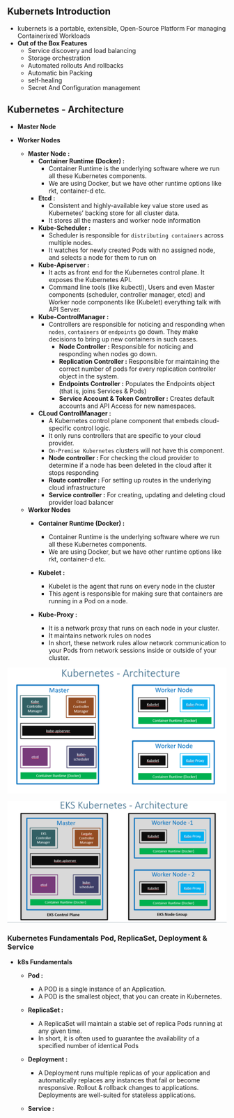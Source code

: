 ## Kubernets Introduction
* kubernets is a portable, extensible, Open-Source Platform For managing Containerixed Workloads
* **Out of the Box Features**
    * Service discovery and load balancing
    * Storage orchestration
    * Automated rollouts And rollbacks
    * Automatic bin Packing
    * self-healing
    * Secret And Configuration management

##  Kubernetes - Architecture 
- **Master Node**
- **Worker Nodes**
    * **Master Node :**
        - **Container Runtime (Docker) :** 
            * Container Runtime is the underlying software where we run all these Kubernetes components. 
            * We are using Docker, but we have other runtime options like rkt, container-d etc.
        - **Etcd :**
            * Consistent and highly-available key value store used as Kubernetes’ backing store for all cluster data.
            * It stores all the masters and worker node information
        - **Kube-Scheduler :**
            * Scheduler is responsible for `distributing containers` across multiple nodes.
            * It watches for newly created Pods with no assigned node, and selects a node for them to run on
        - **Kube-Apiserver :** 
            * It acts as front end for the Kubernetes control plane. It exposes the Kubernetes API.
            * Command line tools (like kubectl), Users and even Master components (scheduler, controller manager, etcd) and Worker node components like (Kubelet) everything talk with API Server. 
        - **Kube-ControlManager :**
            * Controllers are responsible for noticing and responding when `nodes`, `containers` or `endpoints` go down. They make decisions to bring up new containers in such cases. 
                - **Node Controller :** Responsible for noticing and responding when nodes go down.
                - **Replication Controller :** Responsible for maintaining the correct number of pods for every replication controller object in the system.
                - **Endpoints Controller    :** Populates the Endpoints object (that is, joins Services & Pods)
                - **Service Account & Token Controller :** Creates default accounts and API Access for new namespaces. 
        - **CLoud ControlManager :**
            * A Kubernetes control plane component that embeds cloud-specific control logic. 
            * It only runs controllers that are specific to your cloud provider. 
            * `On-Premise Kubernetes` clusters will not have this component. 
            - **Node controller :** For checking the cloud provider to determine if a node has been deleted in the cloud after it stops responding
            - **Route controller :** For setting up routes in the underlying cloud infrastructure
            - **Service controller :** For creating, updating and deleting cloud provider load balancer

    - **Worker Nodes**
        - **Container Runtime (Docker) :** 
            * Container Runtime is the underlying software where we run all these Kubernetes components. 
            * We are using Docker, but we have other runtime options like rkt, container-d etc.

        - **Kubelet :** 
            * Kubelet is the agent that runs on every node in the cluster
            * This agent is responsible for making sure that containers are running in a Pod on a node.

        - **Kube-Proxy :**
            * It is a network proxy that runs on each node in your cluster.
            * It maintains network rules on nodes 
            * In short, these network rules allow network communication to your Pods from network sessions inside or outside of your cluster.

<p align="center">
    <img src="https://github.com/sudheermuthyala/EKS/blob/main/Img/2023-03-07-11-30-41.png" />
      </p>

<p align="center">
    <img src="https://github.com/sudheermuthyala/EKS/blob/main/Img/2023-03-07-12-09-23.png" />
      </p>


### Kubernetes Fundamentals Pod, ReplicaSet, Deployment & Service
- **k8s Fundamentals**
    * **Pod :**
        * A POD is a single instance of an Application. 
        * A POD is the smallest object, that you can create in Kubernetes. 

    * **ReplicaSet :**
        * A ReplicaSet will maintain a stable set of replica Pods running at any given time. 
        * In short, it is often used to guarantee the availability of a specified number of identical Pods

    * **Deployment :** 
        * A Deployment runs multiple replicas of your application and automatically replaces any instances that fail or become nresponsive.
Rollout & rollback changes to applications. 
Deployments are well-suited for stateless applications.

    * **Service :**
